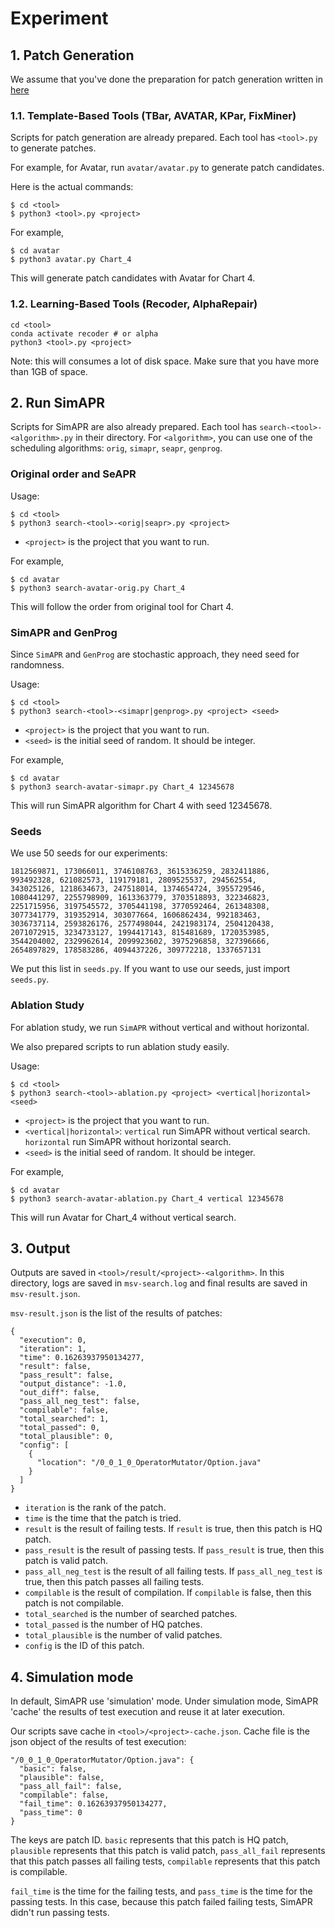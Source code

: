 # Experiment

## 1. Patch Generation

We assume that you've done the preparation for patch generation written in [here](../README.md#1-environments--setup)

### 1.1. Template-Based Tools (TBar, AVATAR, KPar, FixMiner)
Scripts for patch generation are already prepared. Each tool has `<tool>.py` to generate patches.

For example, for Avatar, run `avatar/avatar.py` to generate patch candidates.

Here is the actual commands:
```
$ cd <tool>
$ python3 <tool>.py <project>
```

For example,
```
$ cd avatar
$ python3 avatar.py Chart_4
```
This will generate patch candidates with Avatar for Chart 4.

### 1.2. Learning-Based Tools (Recoder, AlphaRepair)

```
cd <tool>
conda activate recoder # or alpha
python3 <tool>.py <project>
```


Note: this will consumes a lot of disk space. Make sure that you have more than 1GB of space.

## 2. Run SimAPR
Scripts for SimAPR are also already prepared. Each tool has `search-<tool>-<algorithm>.py` in their directory.
For `<algorithm>`, you can use one of the scheduling algorithms: `orig`, `simapr`, `seapr`, `genprog`.

### Original order and SeAPR
Usage:
```
$ cd <tool>
$ python3 search-<tool>-<orig|seapr>.py <project>
```
* `<project>` is the project that you want to run.

For example,
```
$ cd avatar
$ python3 search-avatar-orig.py Chart_4
```
This will follow the order from original tool for Chart 4.

### SimAPR and GenProg
Since `SimAPR` and `GenProg` are stochastic approach, they need seed for randomness.

Usage:
```
$ cd <tool>
$ python3 search-<tool>-<simapr|genprog>.py <project> <seed>
```
* `<project>` is the project that you want to run.
* `<seed>` is the initial seed of random. It should be integer.

For example,
```
$ cd avatar
$ python3 search-avatar-simapr.py Chart_4 12345678
```
This will run SimAPR algorithm for Chart 4 with seed 12345678.

### Seeds
We use 50 seeds for our experiments:
```
1812569871, 173066011, 3746108763, 3615336259, 2832411886,
993492328, 621082573, 119179181, 2809525537, 294562554,
343025126, 1218634673, 247518014, 1374654724, 3955729546,
1080441297, 2255798909, 1613363779, 3703518893, 322346823,
2251715956, 3197545572, 3705441198, 3770592464, 261348308,
3077341779, 319352914, 303077664, 1606862434, 992183463,
3036737114, 2593826176, 2577498044, 2421983174, 2504120438,
2071072915, 3234733127, 1994417143, 815481689, 1720353985,
3544204002, 2329962614, 2099923602, 3975296858, 327396666,
2654897829, 178583286, 4094437226, 309772218, 1337657131
```
We put this list in `seeds.py`. If you want to use our seeds, just import `seeds.py`.

### Ablation Study
For ablation study, we run `SimAPR` without vertical and without horizontal.

We also prepared scripts to run ablation study easily.

Usage:
```
$ cd <tool>
$ python3 search-<tool>-ablation.py <project> <vertical|horizontal> <seed>
```
* `<project>` is the project that you want to run.
* `<vertical|horizontal>`: `vertical` run SimAPR without vertical search. `horizontal` run SimAPR without horizontal search.
* `<seed>` is the initial seed of random. It should be integer.

For example,
```
$ cd avatar
$ python3 search-avatar-ablation.py Chart_4 vertical 12345678
```
This will run Avatar for Chart_4 without vertical search.

## 3. Output
Outputs are saved in `<tool>/result/<project>-<algorithm>`.
In this directory, logs are saved in `msv-search.log` and final results are saved in `msv-result.json`.

`msv-result.json` is the list of the results of patches:
```
{
  "execution": 0,
  "iteration": 1,
  "time": 0.16263937950134277,
  "result": false,
  "pass_result": false,
  "output_distance": -1.0,
  "out_diff": false,
  "pass_all_neg_test": false,
  "compilable": false,
  "total_searched": 1,
  "total_passed": 0,
  "total_plausible": 0,
  "config": [
    {
      "location": "/0_0_1_0_OperatorMutator/Option.java"
    }
  ]
}
```

* `iteration` is the rank of the patch.
* `time` is the time that the patch is tried.
* `result` is the result of failing tests. If `result` is true, then this patch is HQ patch.
* `pass_result` is the result of passing tests. If `pass_result` is true, then this patch is valid patch.
* `pass_all_neg_test` is the result of all failing tests. If `pass_all_neg_test` is true, then this patch passes all failing tests.
* `compilable` is the result of compilation. If `compilable` is false, then this patch is not compilable.
* `total_searched` is the number of searched patches.
* `total_passed` is the number of HQ patches.
* `total_plausible` is the number of valid patches.
* `config` is the ID of this patch.

## 4. Simulation mode
In default, SimAPR use 'simulation' mode. Under simulation mode, SimAPR 'cache' the results of test execution and reuse it at later execution.

Our scripts save cache in `<tool>/<project>-cache.json`.
Cache file is the json object of the results of test execution:
```
"/0_0_1_0_OperatorMutator/Option.java": {
  "basic": false,
  "plausible": false,
  "pass_all_fail": false,
  "compilable": false,
  "fail_time": 0.16263937950134277,
  "pass_time": 0
}
```
The keys are patch ID. `basic` represents that this patch is HQ patch, `plausible` represents that this patch is valid patch,
`pass_all_fail` represents that this patch passes all failing tests, `compilable` represents that this patch is compilable.

`fail_time` is the time for the failing tests, and `pass_time` is the time for the passing tests.
In this case, because this patch failed failing tests, SimAPR didn't run passing tests.